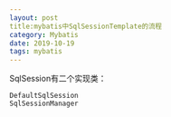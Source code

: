 ```yaml
---
layout: post
title:mybatis中SqlSessionTemplate的流程
category: Mybatis
date: 2019-10-19
tags: mybatis
---
```

SqlSession有二个实现类：
```
DefaultSqlSession
SqlSessionManager
```